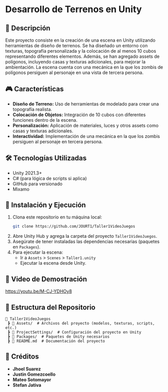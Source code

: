 # Desarrollo de Terrenos en Unity

## 📌 Descripción
Este proyecto consiste en la creación de una escena en Unity utilizando herramientas de diseño de terrenos. Se ha diseñado un entorno con texturas, topografía personalizada y la colocación de al menos 10 cubos representando diferentes elementos. Además, se han agregado assets de polígonos, incluyendo casas y texturas adicionales, para mejorar la ambientación. La escena cuenta con una mecánica en la que los zombis de polígonos persiguen al personaje en una vista de tercera persona.

## 🎮 Características
- **Diseño de Terreno:** Uso de herramientas de modelado para crear una topografía realista.
- **Colocación de Objetos:** Integración de 10 cubos con diferentes funciones dentro de la escena.
- **Personalización:** Aplicación de materiales, luces y otros assets como casas y texturas adicionales.
- **Interactividad:** Implementación de una mecánica en la que los zombis persiguen al personaje en tercera persona.

## 🛠️ Tecnologías Utilizadas
- Unity 2021.3+  
- C# (para lógica de scripts si aplica)
- GitHub para versionado
- Mixamo

## 🚀 Instalación y Ejecución
1. Clona este repositorio en tu máquina local:
   ```sh
   git clone https://github.com/JOURT1/Taller1VideoJuegos
   ```
2. Abre Unity Hub y agrega la carpeta del proyecto `Taller1VideoJuegos`.
3. Asegúrate de tener instaladas las dependencias necesarias (paquetes en `Packages`).
4. Para ejecutar la escena:
   - Ir a `Assets` > `Scenes` > `Taller1.unity`
   - Ejecutar la escena desde Unity.

## 🎥 Video de Demostración
https://youtu.be/M-CJ-YDHOy8 

## 📂 Estructura del Repositorio
```
📂 Taller1VideoJuegos
 ┣ 📂 Assets/  # Archivos del proyecto (modelos, texturas, scripts, etc.)
 ┣ 📂 ProjectSettings/  # Configuración del proyecto en Unity
 ┣ 📂 Packages/  # Paquetes de Unity necesarios
 ┣ 📜 README.md  # Documentación del proyecto
```

## 📢 Créditos
- **Jhoel Suarez**
- **Justin Gomezcoello**
- **Mateo Sotomayor**
- **Stefan Jativa**
